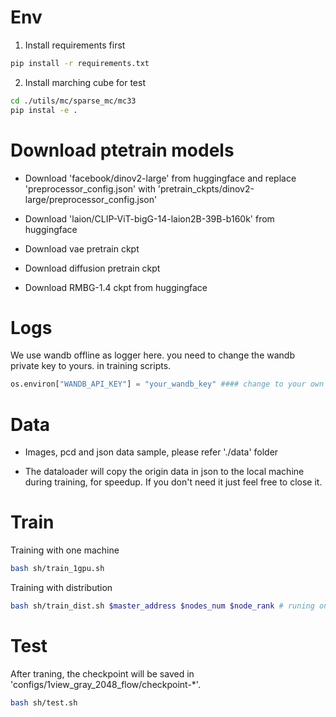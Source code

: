 # Env

1. Install requirements first
```bash
pip install -r requirements.txt
```

2. Install marching cube for test
```bash
cd ./utils/mc/sparse_mc/mc33
pip instal -e .
```

# Download ptetrain models
- Download 'facebook/dinov2-large' from huggingface and replace 'preprocessor_config.json' with 'pretrain_ckpts/dinov2-large/preprocessor_config.json'

- Download 'laion/CLIP-ViT-bigG-14-laion2B-39B-b160k' from huggingface

- Download vae pretrain ckpt
- Download diffusion pretrain ckpt
- Download RMBG-1.4 ckpt from huggingface

# Logs
We use wandb offline as logger here. you need to change the wandb private key to yours. in training scripts.
```python
os.environ["WANDB_API_KEY"] = "your_wandb_key" #### change to your own wandb key
```

# Data
- Images, pcd and json data sample, please refer './data' folder

- The dataloader will copy the origin data in json to the local machine during training, for speedup. If you don't need it just feel free to close it.

# Train
Training with one machine
```bash
bash sh/train_1gpu.sh
```

Training with distribution
```bash
bash sh/train_dist.sh $master_address $nodes_num $node_rank # runing on each machine, specify your own master_address, nodes_num, and node_rank
```

# Test
After traning, the checkpoint will be saved in 'configs/1view_gray_2048_flow/checkpoint-*'.
```bash
bash sh/test.sh
```